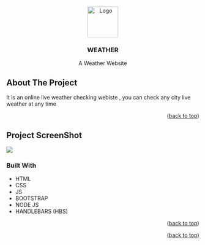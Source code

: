 <!-- Improved compatibility of back to top link: See: https://github.com/othneildrew/Best-README-Template/pull/73 -->
<a name="readme-top"></a>

<!-- PROJECT LOGO -->
<br />
<div align="center">
  <a href="https://github.com/othneildrew/Best-README-Template">
    <img src="https://res.cloudinary.com/dexratgkq/image/upload/v1661599813/samples/1555512_tltfvw.png" alt="Logo" width="80" height="80">
  </a>

  <h3 align="center">WEATHER</h3>

  <p align="center">
    A Weather Website
    <br />
  </p>
  <!-- <a href="https://balar-weather-app.herokuapp.com/">View Demo</a> -->
</div>


<!-- ABOUT THE PROJECT -->
## About The Project

It is an online live weather checking webiste , you can check any city live weather at any time

<p align="right">(<a href="#readme-top">back to top</a>)</p>

<!-- ABOUT THE PROJECT -->
## Project ScreenShot

<img src="https://res.cloudinary.com/dexratgkq/image/upload/v1661599716/samples/ss3_hoy3as.png">

### Built With

* HTML
* CSS
* JS
* BOOTSTRAP
* NODE JS
* HANDLEBARS (HBS)

<p align="right">(<a href="#readme-top">back to top</a>)</p>

<!-- CONTACT -->
<!-- ## Contact

Your Name - Piyush Thakur - piyushthakur241199@gmail.com -->



<p align="right">(<a href="#readme-top">back to top</a>)</p>


